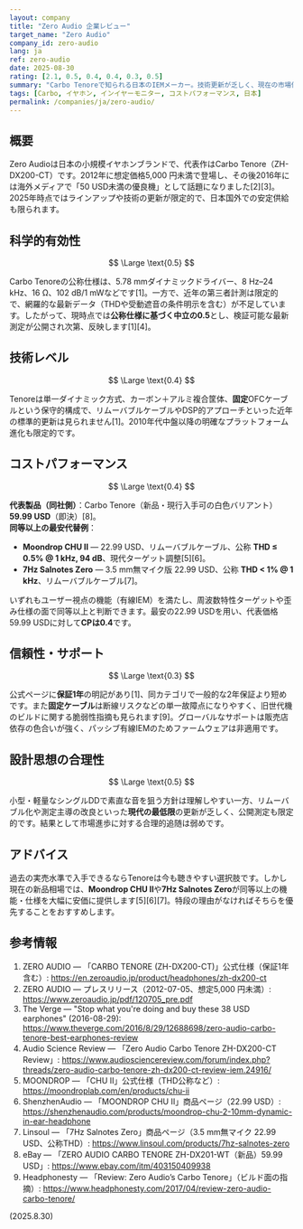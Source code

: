 ```yaml
---
layout: company
title: "Zero Audio 企業レビュー"
target_name: "Zero Audio"
company_id: zero-audio
lang: ja
ref: zero-audio
date: 2025-08-30
rating: [2.1, 0.5, 0.4, 0.4, 0.3, 0.5]
summary: "Carbo Tenoreで知られる日本のIEMメーカー。技術更新が乏しく、現在の市場価格ではコストパフォーマンスが低い状況です"
tags: [Carbo, イヤホン, インイヤーモニター, コストパフォーマンス, 日本]
permalink: /companies/ja/zero-audio/
---
```

## 概要

Zero Audioは日本の小規模イヤホンブランドで、代表作はCarbo Tenore（ZH-DX200-CT）です。2012年に想定価格5,000 円未満で登場し、その後2016年には海外メディアで「50 USD未満の優良機」として話題になりました[2][3]。2025年時点ではラインアップや技術の更新が限定的で、日本国外での安定供給も限られます。

## 科学的有効性

$$ \Large \text{0.5} $$

Carbo Tenoreの公称仕様は、5.78 mmダイナミックドライバー、8 Hz–24 kHz、16 Ω、102 dB/1 mWなどです[1]。一方で、近年の第三者計測は限定的で、網羅的な最新データ（THDや受動遮音の条件明示を含む）が不足しています。したがって、現時点では**公称仕様に基づく中立の0.5**とし、検証可能な最新測定が公開され次第、反映します[1][4]。

## 技術レベル

$$ \Large \text{0.4} $$

Tenoreは単一ダイナミック方式、カーボン＋アルミ複合筐体、**固定**OFCケーブルという保守的構成で、リムーバブルケーブルやDSP的アプローチといった近年の標準的更新は見られません[1]。2010年代中盤以降の明確なプラットフォーム進化も限定的です。

## コストパフォーマンス

$$ \Large \text{0.4} $$

**代表製品（同社側）**：Carbo Tenore（新品・現行入手可の白色バリアント）**59.99 USD**（即決）[8]。  
**同等以上の最安代替例**：  
- **Moondrop CHU II** — 22.99 USD、リムーバブルケーブル、公称 **THD ≤ 0.5% @ 1 kHz, 94 dB**、現代ターゲット調整[5][6]。  
- **7Hz Salnotes Zero** — 3.5 mm無マイク版 22.99 USD、公称 **THD < 1% @ 1 kHz**、リムーバブルケーブル[7]。

いずれもユーザー視点の機能（有線IEM）を満たし、周波数特性ターゲットや歪み仕様の面で同等以上と判断できます。最安の22.99 USDを用い、代表価格59.99 USDに対して**CPは0.4**です。

## 信頼性・サポート

$$ \Large \text{0.3} $$

公式ページに**保証1年**の明記があり[1]、同カテゴリで一般的な2年保証より短めです。また**固定ケーブル**は断線リスクなどの単一故障点になりやすく、旧世代機のビルドに関する脆弱性指摘も見られます[9]。グローバルなサポートは販売店依存の色合いが強く、パッシブ有線IEMのためファームウェアは非適用です。

## 設計思想の合理性

$$ \Large \text{0.5} $$

小型・軽量なシングルDDで素直な音を狙う方針は理解しやすい一方、リムーバブル化や測定主導の改良といった**現代の最低限**の更新が乏しく、公開測定も限定的です。結果として市場進歩に対する合理的追随は弱めです。

## アドバイス

過去の実売水準で入手できるならTenoreは今も聴きやすい選択肢です。しかし現在の新品相場では、**Moondrop CHU II**や**7Hz Salnotes Zero**が同等以上の機能・仕様を大幅に安価に提供します[5][6][7]。特段の理由がなければそちらを優先することをおすすめします。

## 参考情報

1. ZERO AUDIO — 「CARBO TENORE (ZH-DX200-CT)」公式仕様（保証1年含む）: https://en.zeroaudio.jp/product/headphones/zh-dx200-ct  
2. ZERO AUDIO — プレスリリース（2012-07-05、想定5,000 円未満）: https://www.zeroaudio.jp/pdf/120705_pre.pdf  
3. The Verge — "Stop what you're doing and buy these 38 USD earphones" (2016-08-29): https://www.theverge.com/2016/8/29/12688698/zero-audio-carbo-tenore-best-earphones-review  
4. Audio Science Review — 「Zero Audio Carbo Tenore ZH-DX200-CT Review」: https://www.audiosciencereview.com/forum/index.php?threads/zero-audio-carbo-tenore-zh-dx200-ct-review-iem.24916/  
5. MOONDROP — 「CHU II」公式仕様（THD公称など）: https://moondroplab.com/en/products/chu-ii  
6. ShenzhenAudio — 「MOONDROP CHU II」商品ページ（22.99 USD）: https://shenzhenaudio.com/products/moondrop-chu-2-10mm-dynamic-in-ear-headphone  
7. Linsoul — 「7Hz Salnotes Zero」商品ページ（3.5 mm無マイク 22.99 USD、公称THD）: https://www.linsoul.com/products/7hz-salnotes-zero  
8. eBay — 「ZERO AUDIO CARBO TENORE ZH-DX201-WT（新品）59.99 USD」: https://www.ebay.com/itm/403150409938  
9. Headphonesty — 「Review: Zero Audio’s Carbo Tenore」（ビルド面の指摘）: https://www.headphonesty.com/2017/04/review-zero-audio-carbo-tenore/

(2025.8.30)

